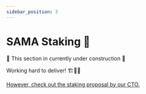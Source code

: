 ```yaml
---
sidebar_position: 3
---
```


# SAMA Staking 🥩

🚧 This section in currently under construction 🚧 

Working hard to deliver! 🏗️👷‍♂️

[However, check out the staking proposal by our CTO.](https://moonsama.notion.site/moonsama/Kyilkhor-s-staking-proposal-26307b7d957948c783cb7c083962122b)